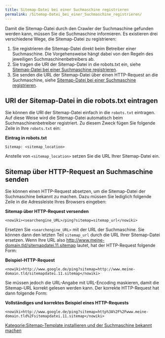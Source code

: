 ```yaml
---
title: Sitemap-Datei bei einer Suchmaschine registrieren
permalink: /Sitemap-Datei_bei_einer_Suchmaschine_registrieren/
---
```


Damit die Sitemap-Datei durch den Crawler der Suchmaschine gefunden werden kann, müssen Sie die Suchmaschine informieren. Es existieren drei verschiedene Wege, die Sitemap-Datei zu registrieren:

1.  Sie registrieren die Sitemap-Datei direkt beim Betreiber einer Suchmaschine. Die Vorgehensweise hängt dabei von den Regeln des jeweiligen Suchmaschinenbetreibers ab.
2.  Sie tragen die URI der Sitemap-Datei in die robots.txt ein, siehe [Sitemap-Datei bei einer Suchmaschine registrieren](/Sitemap-Datei_bei_einer_Suchmaschine_registrieren ).
3.  Sie senden die URL der Sitemap-Datei über einen HTTP-Request an die Suchmaschine, siehe [Sitemap-Datei bei einer Suchmaschine registrieren](/Sitemap-Datei_bei_einer_Suchmaschine_registrieren ).

URI der Sitemap-Datei in die robots.txt eintragen
-------------------------------------------------

Sie können die URI der Sitemap-Datei einfach in die `robots.txt` eintragen. Auf diese Weise wird die Sitemap-Datei automatisch beim Suchmaschinenbetreiber registriert. Zu diesem Zweck fügen Sie folgende Zeile in Ihre `robots.txt` ein:

**Eintrag in robots.txt**

~~~~ {.robots}
Sitemap: <sitemap_location>
~~~~

Anstelle von `<sitemap_location>` setzen Sie die URL Ihrer Sitemap-Datei ein.

Sitemap über HTTP-Request an Suchmaschine senden
------------------------------------------------

Sie können einen HTTP-Request absetzen, um die Sitemap-Datei der Suchmaschine bekannt zu machen. Dazu müssen Sie lediglich folgende Zeile in die Adressleiste Ihres Browsers eingeben:

**Sitemap über HTTP-Request versenden**

    <nowiki><searchengine_URL>/ping?sitemap=sitemap_url</nowiki>

Ersetzen Sie `<searchengine_URL>` mit der URL der Suchmaschine. Sie können dann den letzten Teil `sitemap_url` durch die URL Ihrer Sitemap-Datei ersetzen. Wenn Ihre URL also <http://www.meine-domain.tld/sitemapdatei.11.sitemap> lautet, hat der HTTP-Request folgende Form:

**Beispiel-HTTP-Request**

    <nowiki>http://www.google.de/ping?sitemap=http://www.meine-domain.tld/sitemapdatei.11.sitemap</nowiki>

Sie müssen jedoch die URL-Angabe mit URL-Encoding maskieren, damit die Sitemap-URL korrekt gelesen werden kann. Der korrekte HTTP-Request hat dann folgende Form:

**Vollständiges und korrektes Beispiel eines HTTP-Requests**

    <nowiki>http://www.google.de/ping?sitemap=http%3A%2F%2Fwww.meine-domain.tld%2Fsitemapdatei.11.sitemap</nowiki>

[Kategorie:Sitemap-Template installieren und der Suchmaschine bekannt machen](/Kategorie:Sitemap-Template_installieren_und_der_Suchmaschine_bekannt_machen )